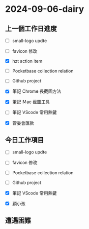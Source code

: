 # 2024-09-06-dairy

## 上一個工作日進度

- [ ] small-logo updte
- [ ] favicon 修改
- [x] hzt action item
- [ ] Pocketbase  collection relation
- [ ] Github project
- [x] 筆記 Chrome 長截圖方法
- [x] 筆記 Ｍac 截圖工具
- [ ] 筆記 VScode 常用熱鍵
- [x] 管委會匯款



## 今日工作項目

- [ ] small-logo updte
- [ ] favicon 修改
- [ ] Pocketbase  collection relation
- [ ] Github project
- [x] 筆記 VScode 常用熱鍵
- [x] 顧小孩



## 遭遇困難


